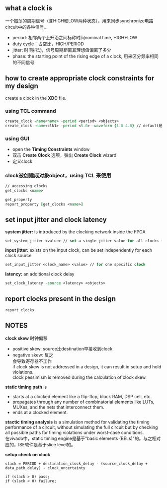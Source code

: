 ## what a clock is
一个振荡的周期信号（含HIGH和LOW两种状态），用来同步synchronize电路circuit中的各种信号。<br>
- period: 相邻两个上升沿之间标称时间nominal time, HIGH+LOW
- duty cycle：占空比，HIGH/PERIOD
- jitter: 时间抖动，信号周期距离其理想值偏离了多少
- phase: the starting point of the rising edge of a clock, 用来区分频率相同的不同信号

## how to create appropriate clock constraints for my design
create a clock in the **XDC** file.<br>

### using TCL command
``` tcl
create_clock -name<name> -period <period> <objects> 
create_clock -name<clk1> -period <5.0> -waveform {1.0 4.0} // default是{0.00 PERIOD/2}
```

### using GUI
- open the **Timing Constraints** window
- 双击 **Create Clock** 选项，弹出 **Create Clock** wizard
- 定义clock

### clock被创建成对象object，using TCL 来使用
```tcl
// accessing clocks
get_clocks <name> 

get_property
report_property [get_clocks <name>]
```

## set input jitter and clock latency
**system jitter:** is introduced by the clocking network inside the FPGA
```tcl
set_system_jitter <value> // set a single jitter value for all clocks in the system
```
**input jitter:** exists on the input clock, can be set independently for each clock source
```tcl
set_input_jitter <clock_name> <value> // for one specific clock
```
**latency:** an additional clock delay
```tcl
set_clock_latency -source <latency> <objects>
```
## report clocks present in the design
```tcl
report_clocks
```

## NOTES
**clock skew** 时钟偏移
- positive skew: source比destination早接收到clock
- negative skew: 反之<br>
会导致寄存器不工作<br>
if clock skew is not addressed in a design, it can result in setup and hold violations.<br>
clock pessimism is removed during the calculation of clock skew.<br>

**static timing path** is
- starts at a clocked element like a flip-flop, block RAM, DSP cell, etc.
- propagates through any number of combinatorial elements like LUTs, MUXes, and the nets that interconnect them.<br>
- ends at a clocked element.<br>

**stactic timing analysis** is a simulation method for validating the timing performance of a circuit, without simulating the full circuit but by checking all possible paths for timing violations under worst-case conditions.<br>
在vivado中，static timing engine是基于"basic elements (BELs)"的。与之相对应的，ISE软件是基于slice level的。<br>

**setup check on clock**
```
slack = PERIOD + destination_clock_delay - (source_clock_delay + data_path_delay) - clock_uncertainty

if (slack > 0) pass;
if (slack < 0) failure;
```

